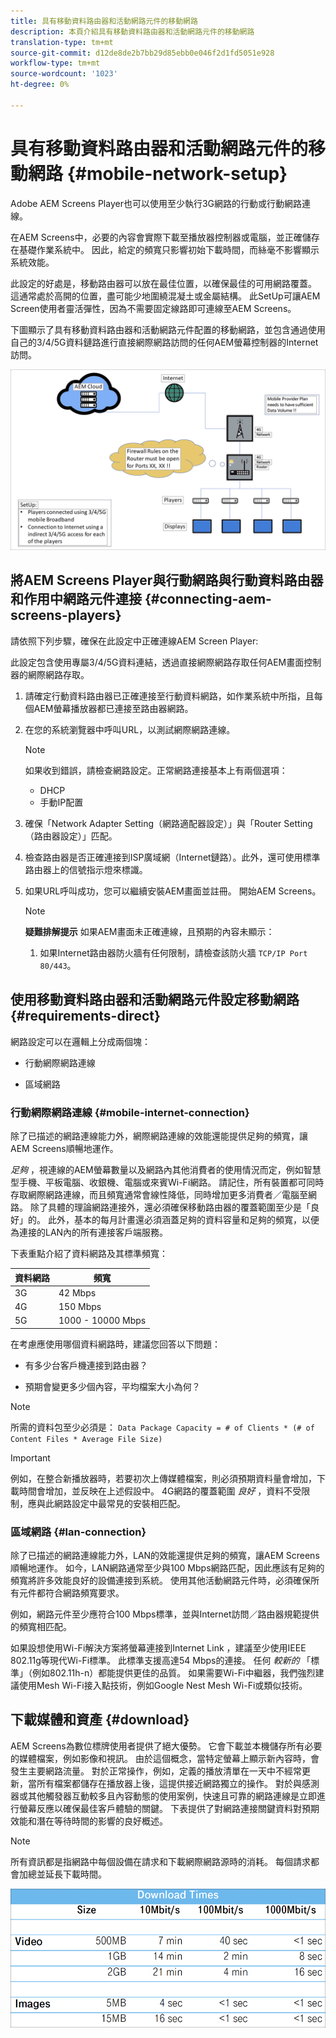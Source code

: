 ```yaml
---
title: 具有移動資料路由器和活動網路元件的移動網路
description: 本頁介紹具有移動資料路由器和活動網路元件的移動網路
translation-type: tm+mt
source-git-commit: d12de8de2b7bb29d85ebb0e046f2d1fd5051e928
workflow-type: tm+mt
source-wordcount: '1023'
ht-degree: 0%

---
```



# 具有移動資料路由器和活動網路元件的移動網路 {#mobile-network-setup}

Adobe AEM Screens Player也可以使用至少執行3G網路的行動或行動網路連線。

在AEM Screens中，必要的內容會實際下載至播放器控制器或電腦，並正確儲存在基礎作業系統中。 因此，給定的頻寬只影響初始下載時間，而絲毫不影響顯示系統效能。

此設定的好處是，移動路由器可以放在最佳位置，以確保最佳的可用網路覆蓋。 這通常處於高開的位置，盡可能少地圍繞混凝土或金屬結構。
此SetUp可讓AEM Screen使用者靈活彈性，因為不需要固定線路即可連線至AEM Screens。

下圖顯示了具有移動資料路由器和活動網路元件配置的移動網路，並包含通過使用自己的3/4/5G資料鏈路進行直接網際網路訪問的任何AEM螢幕控制器的Internet訪問。

![](/help/using/assets/mobile-network-1.png)

## 將AEM Screens Player與行動網路與行動資料路由器和作用中網路元件連接 {#connecting-aem-screens-players}

請依照下列步驟，確保在此設定中正確連線AEM Screen Player:

此設定包含使用專屬3/4/5G資料連結，透過直接網際網路存取任何AEM畫面控制器的網際網路存取。

1. 請確定行動資料路由器已正確連接至行動資料網路，如作業系統中所指，且每個AEM螢幕播放器都已連接至路由器網路。
1. 在您的系統瀏覽器中呼叫URL，以測試網際網路連線。
   >[!NOTE]
   >如果收到錯誤，請檢查網路設定。正常網路連接基本上有兩個選項：
   >* DHCP
   >* 手動IP配置


1. 確保「Network Adapter Setting（網路適配器設定）」與「Router Setting（路由器設定）」匹配。

1. 檢查路由器是否正確連接到ISP廣域網（Internet鏈路）。此外，還可使用標準路由器上的信號指示燈來標識。
1. 如果URL呼叫成功，您可以繼續安裝AEM畫面並註冊。 開始AEM Screens。

   >[!NOTE]
   >**疑難排解提示**
   >如果AEM畫面未正確連線，且預期的內容未顯示：
   >
   >1. 如果Internet路由器防火牆有任何限制，請檢查該防火牆 `TCP/IP Port 80/443`。



## 使用移動資料路由器和活動網路元件設定移動網路 {#requirements-direct}

網路設定可以在邏輯上分成兩個塊：

* 行動網際網路連線

* 區域網路

### 行動網際網路連線 {#mobile-internet-connection}

除了已描述的網路連線能力外，網際網路連線的效能還能提供足夠的頻寬，讓AEM Screens順暢地運作。

*足夠* ，視連線的AEM螢幕數量以及網路內其他消費者的使用情況而定，例如智慧型手機、平板電腦、收銀機、電腦或來賓Wi-Fi網路。
請記住，所有裝置都可同時存取網際網路連線，而且頻寬通常會線性降低，同時增加更多消費者／電腦至網路。
除了具體的理論網路連接外，還必須確保移動路由器的覆蓋範圍至少是「良好」的。 此外，基本的每月計畫還必須涵蓋足夠的資料容量和足夠的頻寬，以便為連接的LAN內的所有連接客戶端服務。

下表重點介紹了資料網路及其標準頻寬：

| 資料網路 | 頻寬 |
|--- |--- |
| 3G | 42 Mbps |
| 4G | 150 Mbps |
| 5G | 1000 - 10000 Mbps |

在考慮應使用哪個資料網路時，建議您回答以下問題：

* 有多少台客戶機連接到路由器？

* 預期會變更多少個內容，平均檔案大小為何？

>[!NOTE]
>所需的資料包至少必須是：
`Data Package Capacity = # of Clients * (# of Content Files * Average File Size)`

>[!IMPORTANT]
>例如，在整合新播放器時，若要初次上傳媒體檔案，則必須預期資料量會增加，下載時間會增加，並反映在上述假設中。 4G網路的覆蓋範圍 *良好* ，資料不受限制，應與此網路設定中最常見的安裝相匹配。


### 區域網路 {#lan-connection}

除了已描述的網路連線能力外，LAN的效能還提供足夠的頻寬，讓AEM Screens順暢地運作。 如今，LAN網路通常至少與100 Mbps網路匹配，因此應該有足夠的頻寬將許多效能良好的設備連接到系統。 使用其他活動網路元件時，必須確保所有元件都符合網路頻寬要求。

例如，網路元件至少應符合100 Mbps標準，並與Internet訪問／路由器規範提供的頻寬相匹配。

如果設想使用Wi-Fi解決方案將螢幕連接到Internet Link ，建議至少使用IEEE 802.11g等現代Wi-Fi標準。 此標準支援高達54 Mbps的連接。 任何 *較新的* 「標準」（例如802.11h-n）都能提供更佳的品質。 如果需要Wi-Fi中繼器，我們強烈建議使用Mesh Wi-Fi接入點技術，例如Google Nest Mesh Wi-Fi或類似技術。

## 下載媒體和資產 {#download}

AEM Screens為數位標牌使用者提供了絕大優勢。 它會下載並本機儲存所有必要的媒體檔案，例如影像和視訊。 由於這個概念，當特定螢幕上顯示新內容時，會發生主要網路流量。
對於正常操作，例如，定義的播放清單在一天中不經常更新，當所有檔案都儲存在播放器上後，這提供接近網路獨立的操作。
對於與感測器或其他觸發器互動較多且內容動態的使用案例，快速且可靠的網路連線是立即進行螢幕反應以確保最佳客戶體驗的關鍵。
下表提供了對網路連接關鍵資料對預期效能和潛在等待時間的影響的良好概述。

>[!NOTE]
>所有資訊都是指網路中每個設備在請求和下載網際網路源時的消耗。 每個請求都會加總並延長下載時間。

![](/help/using/assets/mobile-router-download.png)



